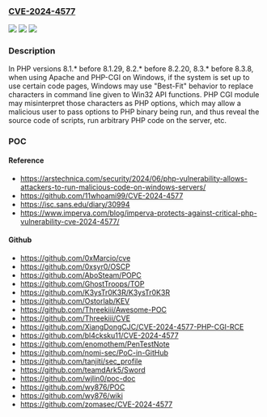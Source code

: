 ### [CVE-2024-4577](https://cve.mitre.org/cgi-bin/cvename.cgi?name=CVE-2024-4577)
![](https://img.shields.io/static/v1?label=Product&message=PHP&color=blue)
![](https://img.shields.io/static/v1?label=Version&message=n%2Fa&color=blue)
![](https://img.shields.io/static/v1?label=Vulnerability&message=CWE-78%20Improper%20Neutralization%20of%20Special%20Elements%20used%20in%20an%20OS%20Command%20('OS%20Command%20Injection')&color=brighgreen)

### Description

In PHP versions 8.1.* before 8.1.29, 8.2.* before 8.2.20, 8.3.* before 8.3.8, when using Apache and PHP-CGI on Windows, if the system is set up to use certain code pages, Windows may use "Best-Fit" behavior to replace characters in command line given to Win32 API functions. PHP CGI module may misinterpret those characters as PHP options, which may allow a malicious user to pass options to PHP binary being run, and thus reveal the source code of scripts, run arbitrary PHP code on the server, etc.

### POC

#### Reference
- https://arstechnica.com/security/2024/06/php-vulnerability-allows-attackers-to-run-malicious-code-on-windows-servers/
- https://github.com/11whoami99/CVE-2024-4577
- https://isc.sans.edu/diary/30994
- https://www.imperva.com/blog/imperva-protects-against-critical-php-vulnerability-cve-2024-4577/

#### Github
- https://github.com/0xMarcio/cve
- https://github.com/0xsyr0/OSCP
- https://github.com/AboSteam/POPC
- https://github.com/GhostTroops/TOP
- https://github.com/K3ysTr0K3R/K3ysTr0K3R
- https://github.com/Ostorlab/KEV
- https://github.com/Threekiii/Awesome-POC
- https://github.com/Threekiii/CVE
- https://github.com/XiangDongCJC/CVE-2024-4577-PHP-CGI-RCE
- https://github.com/bl4cksku11/CVE-2024-4577
- https://github.com/enomothem/PenTestNote
- https://github.com/nomi-sec/PoC-in-GitHub
- https://github.com/tanjiti/sec_profile
- https://github.com/teamdArk5/Sword
- https://github.com/wjlin0/poc-doc
- https://github.com/wy876/POC
- https://github.com/wy876/wiki
- https://github.com/zomasec/CVE-2024-4577

